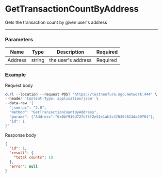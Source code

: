 # GetTransactionCountByAddress
Gets the transaction count by given user's address
<hr>

### Parameters

|    Name    | Type | Description | Required |
| ---------- | --- |    ------    | ----|
| Address     | string|  the user's address| Required |



### Example

Request body

```powershell
curl --location --request POST 'https://testneofura.ngd.network:444' \
--header 'Content-Type: application/json' \
--data-raw '{
  "jsonrpc": "2.0",
  "method": "GetTransactionCountByAddress",
  "params": {"Address":"0x0bf916d727c75f2e51e1ab2c476304513da59701"},
  "id": 1
}'
```

Response body

```json
{
  "id": 1,
  "result": {
    "total counts": 10
  },
  "error": null
}
```
